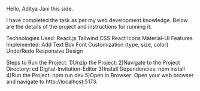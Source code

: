 Hello, Aditya Jani this side.

I have completed the task as per my web development knowledge. Below are the details of the project and instructions for running it.

Technologies Used:
React.js
Tailwind CSS
React Icons
Material-UI
Features Implemented:
Add Text Box
Font Customization (type, size, color)
Undo/Redo
Responsive Design


Steps to Run the Project:
1)Unzip the Project:
2)Navigate to the Project Directory:
    cd Digital-Invitation-Editor
3)Install Dependencies:
    npm install
4)Run the Project:
    npm run dev
5)Open in Browser:
    Open your web browser and navigate to http://localhost:5173.